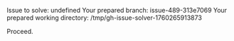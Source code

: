 Issue to solve: undefined
Your prepared branch: issue-489-313e7069
Your prepared working directory: /tmp/gh-issue-solver-1760265913873

Proceed.